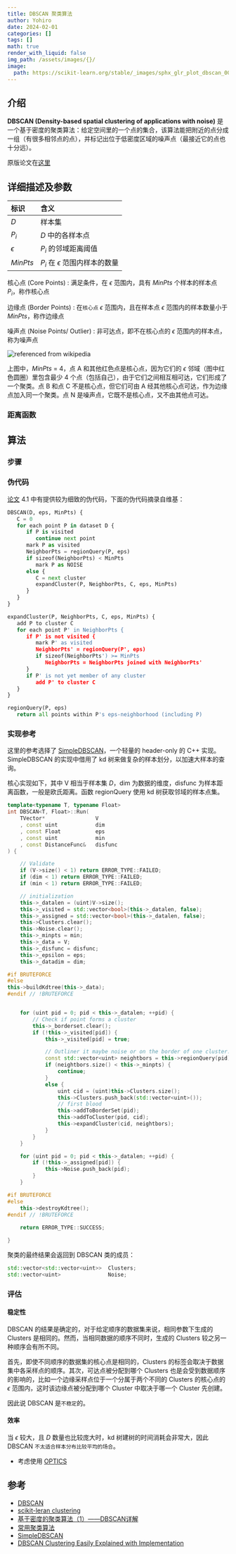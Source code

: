 ```yaml
---
title: DBSCAN 聚类算法
author: Yohiro
date: 2024-02-01
categories: []
tags: []
math: true
render_with_liquid: false
img_path: /assets/images/{}/
image:
  path: https://scikit-learn.org/stable/_images/sphx_glr_plot_dbscan_002.png
---
```

## 介绍

**DBSCAN (Density-based spatial clustering of applications with noise)** 是一个基于密度的聚类算法：给定空间里的一个点的集合，该算法能把附近的点分成一组（有很多相邻点的点），并标记出位于低密度区域的噪声点（最接近它的点也十分远）。

原版论文在[这里](https://cdn.aaai.org/KDD/1996/KDD96-037.pdf)

## 详细描述及参数

| 标识             | 含义                |
|:----------------|:--------------------|
| $D$             | 样本集               |
| $P_i$           | $D$ 中的各样本点      |
| $\epsilon$      | $P_i$ 的邻域距离阈值  |
| $MinPts$        | $P_i$ 在 $\epsilon$ 范围内样本的数量 |

核心点 (Core Points)
: 满足条件，在 $\epsilon$ 范围内，具有 $MinPts$ 个样本的样本点 $P_i$，称作核心点

边缘点 (Border Points)
: 在`核心点` $\epsilon$ 范围内，且在样本点 $\epsilon$ 范围内的样本数量小于 $MinPts$，称作边缘点

噪声点 (Noise Points/ Outlier)
: 非可达点，即不在核心点的 $\epsilon$ 范围内的样本点，称为噪声点

![referenced from wikipedia](https://upload.wikimedia.org/wikipedia/commons/thumb/a/af/DBSCAN-Illustration.svg/1280px-DBSCAN-Illustration.svg.png)

上图中，$MinPts$ = 4，点 A 和其他红色点是核心点，因为它们的 $\epsilon$ 邻域（图中红色圆圈）里包含最少 4 个点（包括自己），由于它们之间相互相可达，它们形成了一个聚类。点 B 和点 C 不是核心点，但它们可由 A 经其他核心点可达，作为边缘点加入同一个聚类。点 N 是噪声点，它既不是核心点，又不由其他点可达。

### 距离函数

## 算法

### 步骤

### 伪代码

[论文](https://cdn.aaai.org/KDD/1996/KDD96-037.pdf) 4.1 中有提供较为细致的伪代码，下面的伪代码摘录自维基：

```python
DBSCAN(D, eps, MinPts) {
   C = 0
   for each point P in dataset D {
      if P is visited
         continue next point
      mark P as visited
      NeighborPts = regionQuery(P, eps)
      if sizeof(NeighborPts) < MinPts
         mark P as NOISE
      else {
         C = next cluster
         expandCluster(P, NeighborPts, C, eps, MinPts)
      }
   }
}

expandCluster(P, NeighborPts, C, eps, MinPts) {
   add P to cluster C
   for each point P' in NeighborPts { 
      if P' is not visited {
         mark P' as visited
         NeighborPts' = regionQuery(P', eps)
         if sizeof(NeighborPts') >= MinPts
            NeighborPts = NeighborPts joined with NeighborPts'
      }
      if P' is not yet member of any cluster
         add P' to cluster C
   }
}

regionQuery(P, eps)
   return all points within P's eps-neighborhood (including P)
```

### 实现参考

这里的参考选择了 [SimpleDBSCAN](https://github.com/CallmeNezha/SimpleDBSCAN)，一个轻量的 header-only 的 C++ 实现。SimpleDBSCAN 的实现中借用了 kd 树来做复杂的样本划分，以加速大样本的查询。

核心实现如下，其中 V 相当于样本集 $D$，dim 为数据的维度，disfunc 为样本距离函数，一般是欧氏距离。函数 regionQuery 使用 kd 树获取邻域的样本点集。

```cpp
template<typename T, typename Float>
int DBSCAN<T, Float>::Run(
    TVector*                V
    , const uint            dim
    , const Float           eps
    , const uint            min
    , const DistanceFunc&   disfunc
) {

    // Validate
    if (V->size() < 1) return ERROR_TYPE::FAILED;
    if (dim < 1) return ERROR_TYPE::FAILED;
    if (min < 1) return ERROR_TYPE::FAILED;

    // initialization
    this->_datalen = (uint)V->size();
    this->_visited = std::vector<bool>(this->_datalen, false);
    this->_assigned = std::vector<bool>(this->_datalen, false);
    this->Clusters.clear();
    this->Noise.clear();
    this->_minpts = min;
    this->_data = V;
    this->_disfunc = disfunc;
    this->_epsilon = eps;
    this->_datadim = dim;

#if BRUTEFORCE
#else
this->buildKdtree(this->_data);
#endif // !BRUTEFORCE


    for (uint pid = 0; pid < this->_datalen; ++pid) {
        // Check if point forms a cluster
        this->_borderset.clear();
        if (!this->_visited[pid]) {
            this->_visited[pid] = true;

            // Outliner it maybe noise or on the border of one cluster.
            const std::vector<uint> neightbors = this->regionQuery(pid);
            if (neightbors.size() < this->_minpts) {
                continue;
            }
            else {
                uint cid = (uint)this->Clusters.size();
                this->Clusters.push_back(std::vector<uint>());
                // first blood
                this->addToBorderSet(pid);
                this->addToCluster(pid, cid);
                this->expandCluster(cid, neightbors);
            }
        }
    }

    for (uint pid = 0; pid < this->_datalen; ++pid) {
        if (!this->_assigned[pid]) {
            this->Noise.push_back(pid);
        }
    }

#if BRUTEFORCE
#else
    this->destroyKdtree();
#endif // !BRUTEFORCE
    
    return ERROR_TYPE::SUCCESS;

}
```

聚类的最终结果会返回到 DBSCAN 类的成员：

```cpp
std::vector<std::vector<uint>>  Clusters;
std::vector<uint>               Noise;
```

### 评估

#### 稳定性

DBSCAN 的结果是确定的，对于给定顺序的数据集来说，相同参数下生成的 Clusters 是相同的。然而，当相同数据的顺序不同时，生成的 Clusters 较之另一种顺序会有所不同。

首先，即使不同顺序的数据集的核心点是相同的，Clusters 的标签会取决于数据集中各采样点的顺序。其次，可达点被分配到哪个 Clusters 也是会受到数据顺序的影响的，比如一个边缘采样点位于一个分属于两个不同的 Clusters 的核心点的 $\epsilon$ 范围内，这时该边缘点被分配到哪个 Cluster 中取决于哪一个 Cluster 先创建。

因此说 DBSCAN 是`不稳定`的。

#### 效率

当 $\epsilon$ 较大，且 $D$ 数量也比较庞大时，kd 树建树的时间消耗会非常大，因此 DBSCAN `不太适合样本分布比较平均的场合`。

- 考虑使用 [OPTICS](https://zh.wikipedia.org/wiki/OPTICS%E7%AE%97%E6%B3%95)

## 参考

- [DBSCAN](https://zh.wikipedia.org/wiki/DBSCAN)
- [scikit-leran clustering](https://scikit-learn.org/stable/modules/clustering.html#dbscan)
- [基于密度的聚类算法（1）——DBSCAN详解](https://zhuanlan.zhihu.com/p/643338798)
- [常用聚类算法](https://zhuanlan.zhihu.com/p/104355127)
- [SimpleDBSCAN](https://github.com/CallmeNezha/SimpleDBSCAN)
- [DBSCAN Clustering Easily Explained with Implementation](https://www.youtube.com/watch?v=C3r7tGRe2eI)
